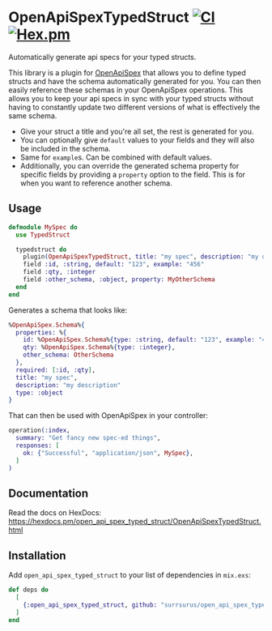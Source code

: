 # OpenApiSpexTypedStruct [![CI](https://github.com/surrsurus/open_api_spex_typed_struct/actions/workflows/ci.yml/badge.svg)](https://github.com/surrsurus/open_api_spex_typed_struct/actions/workflows/ci.yml) [![Hex.pm](https://img.shields.io/hexpm/v/open_api_spex_typed_struct.svg)](https://hex.pm/packages/open_api_spex_typed_struct)

Automatically generate api specs for your typed structs.

This library is a plugin for [OpenApiSpex](https://github.com/open-api-spex/open_api_spex) that allows you to define typed structs and have the schema automatically generated for you. You can then easily reference these schemas in your OpenApiSpex operations. This allows you to keep your api specs in sync with your typed structs without having to constantly update two different versions of what is effectively the same schema.

- Give your struct a title and you're all set, the rest is generated for you.
- You can optionally give `default` values to your fields and they will also be included in the schema.
- Same for `example`s. Can be combined with default values.
- Additionally, you can override the generated schema property for specific fields by providing a
  `property` option to the field. This is for when you want to reference another schema.

## Usage

```elixir
defmodule MySpec do
  use TypedStruct

  typedstruct do
    plugin(OpenApiSpexTypedStruct, title: "my spec", description: "my description")
    field :id, :string, default: "123", example: "456"
    field :qty, :integer
    field :other_schema, :object, property: MyOtherSchema
  end
end
```

Generates a schema that looks like:
```elixir
%OpenApiSpex.Schema%{
  properties: %{
    id: %OpenApiSpex.Schema%{type: :string, default: "123", example: "456"},
    qty: %OpenApiSpex.Schema%{type: :integer},
    other_schema: OtherSchema
  },
  required: [:id, :qty],
  title: "my spec",
  description: "my description"
  type: :object
}
```

That can then be used with OpenApiSpex in your controller:
```elixir
operation(:index,
  summary: "Get fancy new spec-ed things",
  responses: [
    ok: {"Successful", "application/json", MySpec},
  ]
)
```

## Documentation

Read the docs on HexDocs: https://hexdocs.pm/open_api_spex_typed_struct/OpenApiSpexTypedStruct.html

## Installation

Add `open_api_spex_typed_struct` to your list of dependencies in `mix.exs`:

```elixir
def deps do
  [
    {:open_api_spex_typed_struct, github: "surrsurus/open_api_spex_typed_struct"}
  ]
end
```

